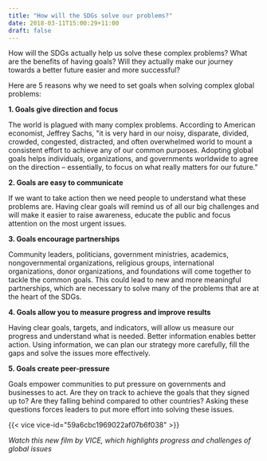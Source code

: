 ```yaml
---
title: "How will the SDGs solve our problems?"
date: 2018-03-11T15:00:29+11:00
draft: false
---
```



How will the SDGs actually help us solve these complex problems? What are the benefits of having goals? Will they actually make our journey towards a better future easier and more successful?

  

Here are 5 reasons why we need to set goals when solving complex global problems:

  

**1\. Goals give direction and focus**

The world is plagued with many complex problems. According to American economist, Jeffrey Sachs, "it is very hard in our noisy, disparate, divided, crowded, congested, distracted, and often overwhelmed world to mount a consistent effort to achieve any of our common purposes. Adopting global goals helps individuals, organizations, and governments worldwide to agree on the direction – essentially, to focus on what really matters for our future."

  

**2\. Goals are easy to communicate**

If we want to take action then we need people to understand what these problems are. Having clear goals will remind us of all our big challenges and will make it easier to raise awareness, educate the public and focus attention on the most urgent issues.

  

**3\. Goals encourage partnerships**

Community leaders, politicians, government ministries, academics, nongovernmental organizations, religious groups, international organizations, donor organizations, and foundations will come together to tackle the common goals. This could lead to new and more meaningful partnerships, which are necessary to solve many of the problems that are at the heart of the SDGs.

  

**4\. Goals allow you to measure progress and improve results**

Having clear goals, targets, and indicators, will allow us measure our progress and understand what is needed. Better information enables better action. Using information, we can plan our strategy more carefully, fill the gaps and solve the issues more effectively.

  

**5\. Goals create peer-pressure**

Goals empower communities to put pressure on governments and businesses to act. Are they on track to achieve the goals that they signed up to? Are they falling behind compared to other countries? Asking these questions forces leaders to put more effort into solving these issues.


{{< vice vice-id="59a6cbc1969022af07b6f038" >}}


*Watch this new film by VICE, which highlights progress and challenges of global issues*